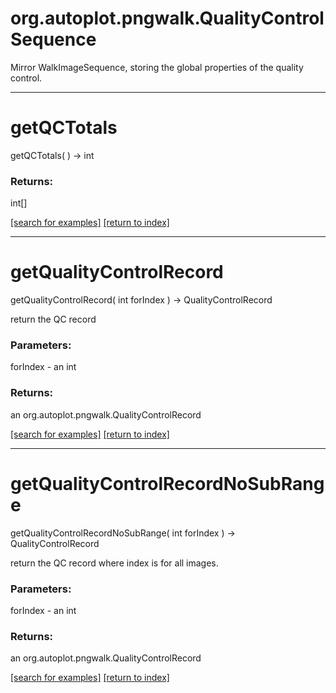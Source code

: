 # org.autoplot.pngwalk.QualityControlSequence

Mirror WalkImageSequence, storing the global properties of the quality control.

***
<a name="getQCTotals"></a>
# getQCTotals
getQCTotals(  ) &rarr; int



### Returns:
int[]


<a href="https://github.com/autoplot/dev/search?q=getQCTotals&unscoped_q=getQCTotals">[search for examples]</a>
<a href="https://github.com/autoplot/documentation/blob/master/javadoc/index-all.md">[return to index]</a>

***
<a name="getQualityControlRecord"></a>
# getQualityControlRecord
getQualityControlRecord( int forIndex ) &rarr; QualityControlRecord

return the QC record

### Parameters:
forIndex - an int

### Returns:
an org.autoplot.pngwalk.QualityControlRecord


<a href="https://github.com/autoplot/dev/search?q=getQualityControlRecord&unscoped_q=getQualityControlRecord">[search for examples]</a>
<a href="https://github.com/autoplot/documentation/blob/master/javadoc/index-all.md">[return to index]</a>

***
<a name="getQualityControlRecordNoSubRange"></a>
# getQualityControlRecordNoSubRange
getQualityControlRecordNoSubRange( int forIndex ) &rarr; QualityControlRecord

return the QC record where index is for all images.

### Parameters:
forIndex - an int

### Returns:
an org.autoplot.pngwalk.QualityControlRecord


<a href="https://github.com/autoplot/dev/search?q=getQualityControlRecordNoSubRange&unscoped_q=getQualityControlRecordNoSubRange">[search for examples]</a>
<a href="https://github.com/autoplot/documentation/blob/master/javadoc/index-all.md">[return to index]</a>

